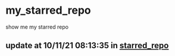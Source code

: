 # my_starred_repo
show me my starred repo

update at 10/11/21 08:13:35 in [starred_repo](./index.html)
---

